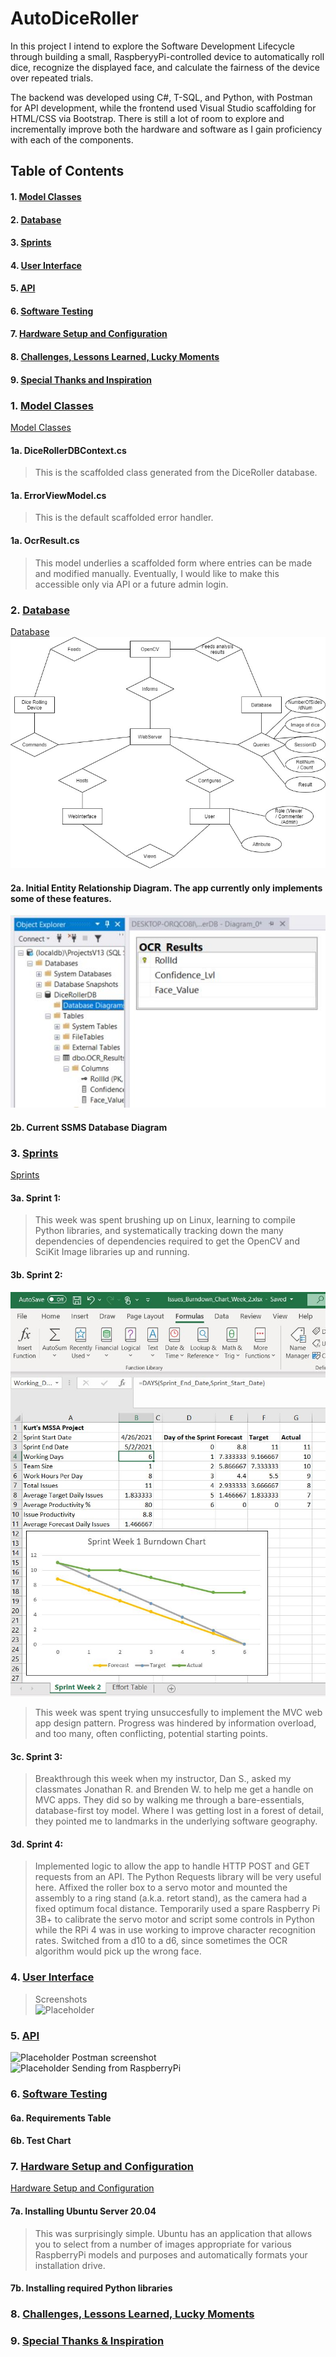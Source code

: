 # AutoDiceRoller
In this project I intend to explore the Software Development Lifecycle through building a small, RaspberyyPi-controlled device to automatically roll dice, recognize the displayed face, and calculate the fairness of the device over repeated trials.  
  
The backend was developed using C#, T-SQL, and Python, with Postman for API development, while the frontend used Visual Studio scaffolding for HTML/CSS via Bootstrap. There is still a lot of room to explore and incrementally improve both the hardware and software as I gain proficiency with each of the components.  

## Table of Contents  
#### 1. [Model Classes](#1-model-classes)  
#### 2. [Database](#2-database)  
#### 3. [Sprints](#3-sprints)  
#### 4. [User Interface](#4-user-interface)  
#### 5. [API](#5-api)  
#### 6. [Software Testing](#6-software-testing)  
#### 7. [Hardware Setup and Configuration](#7-hardware-setup-and-configuration)  
#### 8. [Challenges, Lessons Learned, Lucky Moments](#8-challenges-lessons-learned-lucky-moments)  
#### 9. [Special Thanks and Inspiration](#9-special-thanks-and-inspiration)  

### 1. [Model Classes](#1-model-classes)  
[Model Classes](https://github.com/kurt-woodward/AutoDiceRoller/tree/main/AutoDiceRoller/Models)  
#### 1a.  DiceRollerDBContext.cs
> This is the scaffolded class generated from the DiceRoller database.
#### 1a.  ErrorViewModel.cs  
> This is the default scaffolded error handler.
#### 1a.  OcrResult.cs  
> This model underlies a scaffolded form where entries can be made and modified manually. Eventually, I would like to make this accessible only via API or a future admin login. 
### 2. [Database](#2-database)  
[Database](https://github.com/kurt-woodward/AutoDiceRoller/tree/main/Diagrams/README.md)  
![Initial Entity Relationship Diagram](https://raw.githubusercontent.com/kurt-woodward/AutoDiceRoller/main/Diagrams/AutoDiceRoller_ERD.jpg)
#### 2a. Initial Entity Relationship Diagram. The app currently only implements some of these features.
![Current SSMS Database Diagram](https://raw.githubusercontent.com/kurt-woodward/AutoDiceRoller/main/Diagrams/Database_Diagram.JPG)
#### 2b. Current SSMS Database Diagram
### 3. [Sprints](#3-sprints)  
[Sprints](https://github.com/kurt-woodward/AutoDiceRoller/tree/main/Sprints)  
#### 3a. Sprint 1:  
> This week was spent brushing up on Linux, learning to compile Python libraries, and systematically tracking down the many dependencies of dependencies required to get the OpenCV and SciKit Image libraries up and running.  
#### 3b. Sprint 2:  
![Sprint 2](https://raw.githubusercontent.com/kurt-woodward/AutoDiceRoller/main/Sprints/Week%202/Sprint_Week_2_Burndown_Chart.JPG)  
> This week was spent trying unsuccesfully to implement the MVC web app design pattern. Progress was hindered by information overload, and too many, often conflicting, potential starting points.  
#### 3c. Sprint 3:  
> Breakthrough this week when my instructor, Dan S., asked my classmates Jonathan R. and Brenden W. to help me get a handle on MVC apps. They did so by walking me through a bare-essentials, database-first toy model. Where I was getting lost in a forest of detail, they pointed me to landmarks in the underlying software geography.  
#### 3d. Sprint 4:  
> Implemented logic to allow the app to handle HTTP POST and GET requests from an API. The Python Requests library will be very useful here. Affixed the roller box to a servo motor and mounted the assembly to a ring stand (a.k.a. retort stand), as the camera had a fixed optimum focal distance. Temporarily used a spare Raspberry Pi 3B+ to calibrate the servo motor and script some controls in Python while the RPi 4 was in use working to improve character recognition rates. Switched from a d10 to a d6, since sometimes the OCR algorithm would pick up the wrong face. 
### 4. [User Interface](#4-user-interface)  
> Screenshots  
![Placeholder](https://placeholder)  
### 5. [API](#5-api)  
![Placeholder](https://placeholder) Postman screenshot  
![Placeholder](https://placeholder) Sending from RaspberryPi  
### 6. [Software Testing](#6-software-testing)  

#### 6a. Requirements Table  

#### 6b. Test Chart  

### 7. [Hardware Setup and Configuration](#7-hardware-setup-and-configuration)  
[Hardware Setup and Configuration](https://github.com/kurt-woodward/AutoDiceRoller/blob/main/Device%20Build/README.md)  
#### 
#### 7a. Installing Ubuntu Server 20.04
> This was surprisingly simple. Ubuntu has an application that allows you to select from a number of images appropriate for various RaspberryPi models and purposes and automatically formats your installation drive. 
#### 7b. Installing required Python libraries
### 8. [Challenges, Lessons Learned, Lucky Moments](#8-challenges-lessons-learned-lucky-moments)
### 9. [Special Thanks & Inspiration](#9-special-thanks-and-inspiration)

